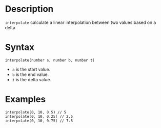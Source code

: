# Description

`interpolate` calculate a linear interpolation between two values based on a delta.

# Syntax

```step
interpolate(number a, number b, number t)
```

- `a` is the start value.
- `b` is the end value.
- `t` is the delta value.

# Examples

```step
interpolate(0, 10, 0.5) // 5
interpolate(0, 10, 0.25) // 2.5
interpolate(0, 10, 0.75) // 7.5
```
